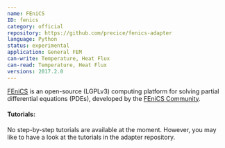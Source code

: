 ```yaml
---
name: FEniCS
ID: fenics
category: official
repository: https://github.com/precice/fenics-adapter
language: Python
status: experimental
application: General FEM
can-write: Temperature, Heat Flux
can-read: Temperature, Heat Flux
versions: 2017.2.0
---
```


[FEniCS](https://fenicsproject.org/) is an open-source (LGPLv3) computing platform for solving partial differential equations (PDEs), developed by the [FEniCS Community](https://fenicsproject.org/community/).

#### Tutorials:
No step-by-step tutorials are available at the moment.
However, you may like to have a look at the tutorials in the adapter repository.
